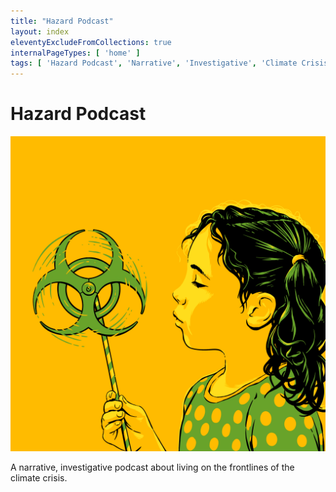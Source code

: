 ```yaml
---
title: "Hazard Podcast"
layout: index
eleventyExcludeFromCollections: true
internalPageTypes: [ 'home' ]
tags: [ 'Hazard Podcast', 'Narrative', 'Investigative', 'Climate Crisis', 'Climate Change', 'Pollution', 'NJ', 'NYC', 'New York', 'New Jersey', 'Superfund', 'New York City', 'Jordan Gass-Pooré']
---
```


<h1 id="hazard-podcast" tabindex="-1">Hazard <span class="podcast-header">Podcast</span></h1>

![Hazard Podcast Logo](../img/Hazard-Logo_No-Words.png)
<!-- Previously was 20220415_HazardNJ_AlbumArt_1080x1080.jpg -->

A narrative, investigative podcast about living on the frontlines of the climate crisis.

